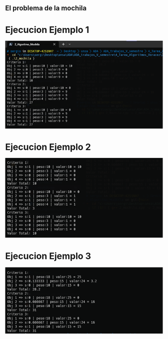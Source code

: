 ## El problema de la mochila

# Ejecucion Ejemplo 1
![Ruta de la imagen](ejecucionejemplo1.png)
# Ejecucion Ejemplo 2
![Ruta de la imagen](ejecucionejemplo2.png)
# Ejecucion Ejemplo 3
![Ruta de la imagen](ejecucionejemplo3.png)

